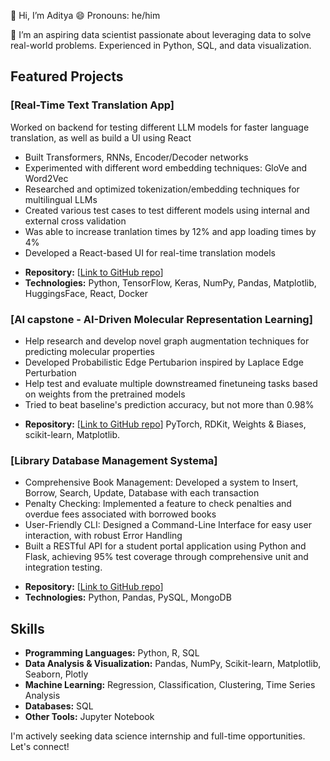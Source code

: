 👋 Hi, I’m Aditya
😄 Pronouns: he/him

👀 I’m an aspiring data scientist passionate about leveraging data to solve real-world problems. Experienced in Python, SQL, and data visualization.

## Featured Projects


### [Real-Time Text Translation App]

Worked on backend for testing different LLM models for faster language translation, as well as build a UI using React

- Built Transformers, RNNs, Encoder/Decoder networks
- Experimented with different word embedding techniques: GloVe and Word2Vec
- Researched and optimized tokenization/embedding techniques for multilingual LLMs
- Created various test cases to test different models using internal and external cross validation
- Was able to increase tranlation times by 12% and app loading times by 4%
- Developed a React-based UI for real-time translation models

*   **Repository:** [[Link to GitHub repo](https://github.com/AdityaVid/NullClass-Task5)]
*   **Technologies:** Python, TensorFlow, Keras, NumPy, Pandas, Matplotlib, HuggingsFace, React, Docker

### [AI capstone - AI-Driven Molecular Representation Learning]

- Help research and develop novel graph augmentation techniques for predicting molecular properties
- Developed Probabilistic Edge Pertubarion inspired by Laplace Edge Perturbation
- Help test and evaluate multiple downstreamed finetuneing tasks based on weights from the pretrained models
- Tried to beat baseline's prediction accuracy, but not more than 0.98%

*   **Repository:** [[Link to GitHub repo](https://github.com/t5-optml/MolCLR-data-augment)]
 PyTorch, RDKit, Weights & Biases, scikit-learn, Matplotlib.

### [Library Database Management Systema]


- Comprehensive Book Management: Developed a system to Insert, Borrow, Search, Update, Database with each transaction
- Penalty Checking: Implemented a feature to check penalties and overdue fees associated with borrowed books
- User-Friendly CLI: Designed a Command-Line Interface for easy user interaction, with robust Error Handling
- Built a RESTful API for a student portal application using Python and Flask, achieving 95% test coverage through comprehensive unit and integration testing.

*   **Repository:** [[Link to GitHub repo](https://github.com/AdityaVid/PythonSqlLibraryInterface)]
*   **Technologies:** Python, Pandas, PySQL, MongoDB

## Skills

*   **Programming Languages:** Python, R, SQL
*   **Data Analysis & Visualization:** Pandas, NumPy, Scikit-learn, Matplotlib, Seaborn, Plotly
*   **Machine Learning:** Regression, Classification, Clustering, Time Series Analysis
*   **Databases:** SQL
* **Other Tools:** Jupyter Notebook

I'm actively seeking data science internship and full-time opportunities. Let's connect!
